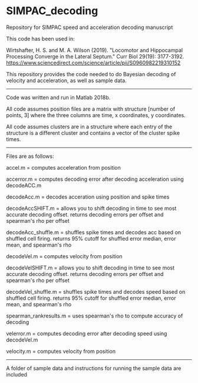 # SIMPAC_decoding
Repository for SIMPAC speed and acceleration decoding manuscript

This code has been used in:

Wirtshafter, H. S. and M. A. Wilson (2019). "Locomotor and Hippocampal Processing Converge in the Lateral Septum." Curr Biol 29(19): 3177-3192. https://www.sciencedirect.com/science/article/pii/S0960982219310152

This repository provides the code needed to do Bayesian decoding of velocity and acceleration, as well as sample data.

------------------------------------------------------------

Code was written and run in Matlab 2018b.

All code assumes position files are a matrix with structure [number of points, 3] where the three columns are time, x coordinates, y coordinates.

All code assumes clusters are in a structure where each entry of the structure is a different cluster and contains a vector of the cluster spike times.

------------------------------------------------------------


Files are as follows:

accel.m = computes acceleration from position

accerror.m = computes decoding error after decoding acceleration using decodeACC.m

decodeAcc.m = decodes acceration using position and spike times

decodeAccSHIFT.m = allows you to shift decoding in time to see most accurate decoding offset. returns decoding errors per offset and spearman's rho per offset 

decodeAcc_shuffle.m = shuffles spike times and decodes acc based on shuffled cell firing. returns 95% cutoff for shuffled error median, error mean, and spearman's rho

decodeVel.m = computes velocity from position

decodeVelSHIFT.m = allows you to shift decoding in time to see most accurate decoding offset. returns decoding errors per offset and spearman's rho per offset

decodeVel_shuffle.m = shuffles spike times and decodes speed based on shuffled cell firing. returns 95% cutoff for shuffled error median, error mean, and spearman's rho

spearman_rankresults.m = uses spearman's rho to compute accuracy of decoding

velerror.m = computes decoding error after decoding speed using decodeVel.m

velocity.m = computes velocity from position


------------------------------------------------------------


A folder of sample data and instructions for running the sample data are included
